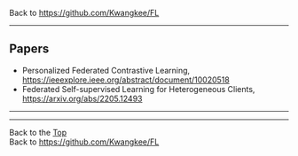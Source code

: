 Back to https://github.com/Kwangkee/FL
***

## Papers 
- Personalized Federated Contrastive Learning, https://ieeexplore.ieee.org/abstract/document/10020518
- Federated Self-supervised Learning for Heterogeneous Clients, https://arxiv.org/abs/2205.12493

***

***
Back to the [Top](#papers)  
Back to https://github.com/Kwangkee/FL
